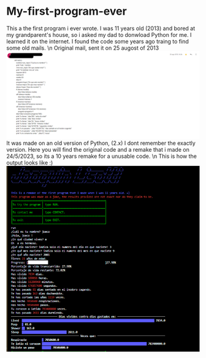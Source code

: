 # My-first-program-ever
This a the first program i ever wrote. I was 11 years old (2013) and bored at my grandparent's house, so i asked my dad to donwload Python for me. I learned it on the internet. 
I found the code some years ago traing to find some old mails. \n
Original mail, sent it on 25 augost of 2013
![Original mail, sent it on 25 augost of 2013](imgs/Mail.png)
It was made on an old version of Python, (2.x) I dont remember the exactly version.
Here you will find the original code and a remake that i made on 24/5/2023, so its a 10 years remake for a unusable code. \n
This is how the output looks like :)
![This is how the output looks like :)](imgs/captura.png)

